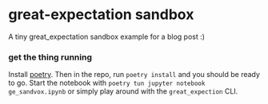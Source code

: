 # great-expectation sandbox
A tiny great_expectation sandbox example for a blog post :)

### get the thing running

Install [poetry](https://python-poetry.org/). Then in the repo, run `poetry install` 
and you should be ready to go. Start the notebook with `poetry tun jupyter notebook ge_sandvox.ipynb` 
or simply play around with the `great_expection` CLI.
